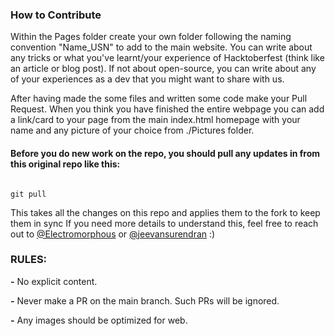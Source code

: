 ### How to Contribute

Within the Pages folder create your own folder following the naming convention "Name_USN" to add to the main website. You can write about any tricks or what you've learnt/your experience of Hacktoberfest (think like an article or blog post). If not about open-source, you can write about any of your experiences as a dev that you might want to share with us.

After having made the some files and written some code make your Pull Request. When you think you have finished the entire webpage you can add a link/card to your page from the main index.html homepage with your name and any picture of your choice from ./Pictures folder.

#### Before you do new work on the repo, you should pull any updates in from this original repo like this:

```

git pull

```

This takes all the changes on this repo and applies them to the fork to keep them in sync
If you need more details to understand this, feel free to reach out to [@Electromorphous](https://twitter.com/Electromorphous) or [@jeevansurendran](https://twitter.com/jeevansurendran) :)

### RULES:

**-** No explicit content.

**-** Never make a PR on the main branch. Such PRs will be ignored.

**-** Any images should be optimized for web.
